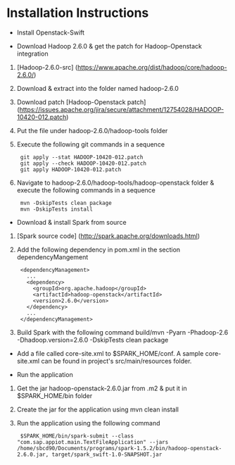 Installation Instructions
=========================

- Install Openstack-Swift

- Download Hadoop 2.6.0 & get the patch for Hadoop-Openstack integration

1. [Hadoop-2.6.0-src] (https://www.apache.org/dist/hadoop/core/hadoop-2.6.0/)
2. Download & extract into the folder named hadoop-2.6.0
2. Download patch [Hadoop-Openstack patch] (https://issues.apache.org/jira/secure/attachment/12754028/HADOOP-10420-012.patch)
3. Put the file under hadoop-2.6.0/hadoop-tools folder
4. Execute the following git commands in a sequence

        git apply --stat HADOOP-10420-012.patch
        git apply --check HADOOP-10420-012.patch
        git apply HADOOP-10420-012.patch

5. Navigate to hadoop-2.6.0/hadoop-tools/hadoop-openstack folder & execute the following commands in a sequence

        mvn -DskipTests clean package
        mvn -DskipTests install

- Download & install Spark from source

1. [Spark source code] (http://spark.apache.org/downloads.html)
2. Add the following dependency in pom.xml in the section dependencyMangement

        <dependencyManagement>
          ...
          <dependency>
            <groupId>org.apache.hadoop</groupId>
            <artifactId>hadoop-openstack</artifactId>
            <version>2.6.0</version>
          </dependency>
          ...
        </dependencyManagement>

3. Build Spark with the following command
        build/mvn -Pyarn -Phadoop-2.6 -Dhadoop.version=2.6.0 -DskipTests clean package


- Add a file called core-site.xml to $SPARK_HOME/conf. A sample core-site.xml can be found in project's src/main/resources folder.

- Run the application

1. Get the jar hadoop-openstack-2.6.0.jar from .m2 & put it in $SPARK_HOME/bin folder
2. Create the jar for the application using mvn clean install
3. Run the application using the following command

        $SPARK_HOME/bin/spark-submit --class "com.sap.appiot.main.TextFileApplication" --jars /home/sbcd90/Documents/programs/spark-1.5.2/bin/hadoop-openstack-2.6.0.jar, target/spark_swift-1.0-SNAPSHOT.jar